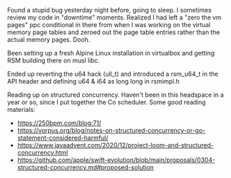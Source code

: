 Found a stupid bug yesterday night before, going to sleep.
I sometimes review my code in "downtime" moments.
Realized I had left a "zero the vm pages" ppc conditional in there from when I was working on the virtual memory page tables and zeroed out the page table entries rather than the actual memory pages. Dooh.

Been setting up a fresh Alpine Linux installation in virtualbox and getting RSM building there on musl libc.

Ended up reverting the u64 hack (ull_t) and introduced a rsm_u64_t in the API header and defining u64 & i64 as long long in rsmimpl.h

Reading up on structured concurrency. Haven't been in this headspace in a year or so, since I put together the Co scheduler.
Some good reading materials:
- https://250bpm.com/blog:71/
- https://vorpus.org/blog/notes-on-structured-concurrency-or-go-statement-considered-harmful/
- https://www.javaadvent.com/2020/12/project-loom-and-structured-concurrency.html
- https://github.com/apple/swift-evolution/blob/main/proposals/0304-structured-concurrency.md#proposed-solution

